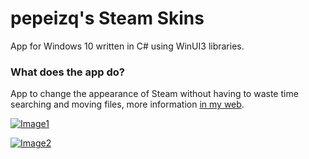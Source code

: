 # pepeizq's Steam Skins

App for Windows 10 written in C# using WinUI3 libraries.

### What does the app do?

App to change the appearance of Steam without having to waste time searching and moving files, more information [in my web](https://pepeizqapps.com/app/steam-skins-winui/).

[![Image1](https://i.imgur.com/A4QRJCP.webp)](https://pepeizqapps.com/app/steam-skins-winui/)

[![Image2](https://i.imgur.com/DOKayi8.webp)](https://pepeizqapps.com/app/steam-skins-winui/)
